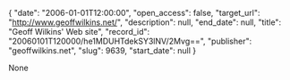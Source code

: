{
  "date": "2006-01-01T12:00:00", 
  "open_access": false, 
  "target_url": "http://www.geoffwilkins.net/", 
  "description": null, 
  "end_date": null, 
  "title": "Geoff Wilkins' Web site", 
  "record_id": "20060101T120000/he1MDUHTdekSY3lNV/2Mvg==", 
  "publisher": "geoffwilkins.net", 
  "slug": 9639, 
  "start_date": null
}

None